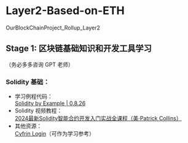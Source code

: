 # Layer2-Based-on-ETH
OurBlockChainProject_Rollup_Layer2

## Stage 1: 区块链基础知识和开发工具学习  
（务必多多咨询 GPT 老师）

### Solidity 基础：
- 学习例程代码：  
  [Solidity by Example | 0.8.26](https://solidity-by-example.org/)  
- Solidity 视频教程：  
  [2024最新Solidity智能合约开发入门实战全课程（美·Patrick Collins）](https://www.bilibili.com/video/BV15fBJYUEZq/)  
- 其他资源：  
  [Cyfrin Login](https://profiles.cyfrin.io/)（可作为学习参考）
